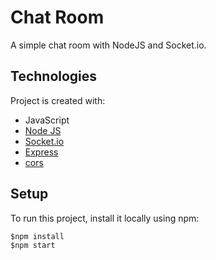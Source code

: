 # Chat Room

A simple chat room with NodeJS and Socket.io.

## Technologies
Project is created with:
* JavaScript
* [Node JS](https://nodejs.org/en/)
* [Socket.io](https://socket.io/)
* [Express](https://expressjs.com/)
* [cors](https://www.npmjs.com/package/cors)

## Setup
To run this project, install it locally using npm:

```
$npm install
$npm start
```
